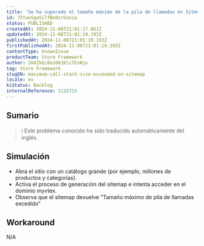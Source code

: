 ```yaml
---
title: 'Se ha superado el tamaño máximo de la pila de llamadas en Sitemap'
id: 7ItwuSgaSilfBo0zrGania
status: PUBLISHED
createdAt: 2024-11-08T21:01:17.861Z
updatedAt: 2024-11-08T21:01:19.193Z
publishedAt: 2024-11-08T21:01:19.193Z
firstPublishedAt: 2024-11-08T21:01:19.193Z
contentType: knownIssue
productTeam: Store Framework
author: 2mXZkbi0oi061KicTExNjo
tag: Store Framework
slugEN: maximum-call-stack-size-exceeded-on-sitemap
locale: es
kiStatus: Backlog
internalReference: 1132723
---
```


## Sumario

>ℹ️ Este problema conocido ha sido traducido automáticamente del inglés.



## Simulación



- Abra el sitio con un catálogo grande (por ejemplo, millones de productos y categorías).
- Activa el proceso de generación del sitemap e intenta acceder en el dominio myvtex.
- Observa que el sitemap devuelve "Tamaño máximo de pila de llamadas excedido"



## Workaround


N/A





